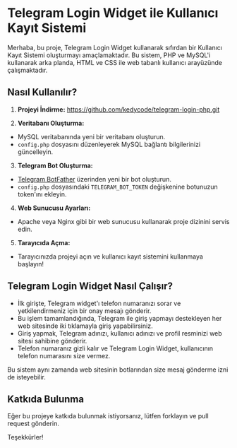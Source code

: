 # Telegram Login Widget ile Kullanıcı Kayıt Sistemi

Merhaba, bu proje, Telegram Login Widget kullanarak sıfırdan bir Kullanıcı Kayıt Sistemi oluşturmayı amaçlamaktadır. Bu sistem, PHP ve MySQL'i kullanarak arka planda, HTML ve CSS ile web tabanlı kullanıcı arayüzünde çalışmaktadır.

## Nasıl Kullanılır?

1. **Projeyi İndirme:**
https://github.com/kedycode/telegram-login-php.git


2. **Veritabanı Oluşturma:**
- MySQL veritabanında yeni bir veritabanı oluşturun.
- `config.php` dosyasını düzenleyerek MySQL bağlantı bilgilerinizi güncelleyin.

3. **Telegram Bot Oluşturma:**
- [Telegram BotFather](https://core.telegram.org/bots#botfather) üzerinden yeni bir bot oluşturun.
- `config.php` dosyasındaki `TELEGRAM_BOT_TOKEN` değişkenine botunuzun token'ını ekleyin.

4. **Web Sunucusu Ayarları:**
- Apache veya Nginx gibi bir web sunucusu kullanarak proje dizinini servis edin.

5. **Tarayıcıda Açma:**
- Tarayıcınızda projeyi açın ve kullanıcı kayıt sistemini kullanmaya başlayın!

## Telegram Login Widget Nasıl Çalışır?

- İlk girişte, Telegram widget'ı telefon numaranızı sorar ve yetkilendirmeniz için bir onay mesajı gönderir.
- Bu işlem tamamlandığında, Telegram ile giriş yapmayı destekleyen her web sitesinde iki tıklamayla giriş yapabilirsiniz.
- Giriş yapmak, Telegram adınızı, kullanıcı adınızı ve profil resminizi web sitesi sahibine gönderir.
- Telefon numaranız gizli kalır ve Telegram Login Widget, kullanıcının telefon numarasını size vermez.

Bu sistem aynı zamanda web sitesinin botlarından size mesaj gönderme izni de isteyebilir.

## Katkıda Bulunma

Eğer bu projeye katkıda bulunmak istiyorsanız, lütfen forklayın ve pull request gönderin.

Teşekkürler!
